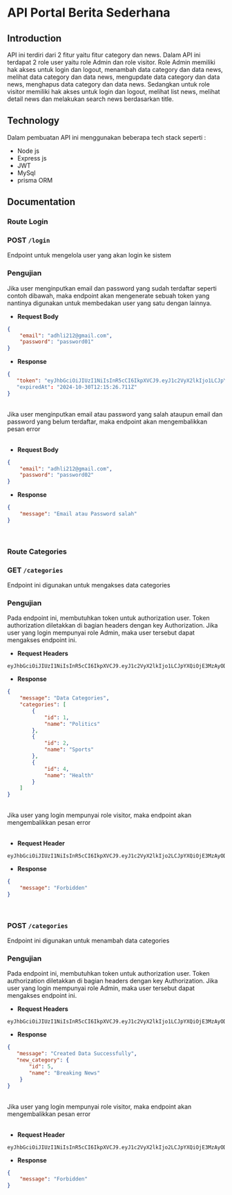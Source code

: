 # API Portal Berita Sederhana

## Introduction
API ini terdiri dari 2 fitur yaitu fitur category dan news. Dalam API ini terdapat 2 role user yaitu role Admin dan role visitor. Role Admin memiliki hak akses untuk login dan logout, menambah data category dan data news, melihat data category dan data news, mengupdate data category dan data news, menghapus data category dan data news. Sedangkan untuk role visitor memiliki hak akses untuk login dan logout, melihat list news, melihat detail news dan melakukan search news berdasarkan title.

## Technology
Dalam pembuatan API ini menggunakan beberapa tech stack seperti :
* Node js
* Express js
* JWT
* MySql
* prisma ORM

## Documentation
### Route Login
### POST `/login`
Endpoint untuk mengelola user yang akan login ke sistem
### Pengujian
Jika user menginputkan email dan password yang sudah terdaftar seperti contoh dibawah, maka endpoint akan mengenerate sebuah token yang nantinya digunakan untuk membedakan user yang satu dengan lainnya. 
- **Request Body**
```json
{
    "email": "adhli212@gmail.com",
    "password": "password01"
}
```

- **Response**
```json
{
   "token": "eyJhbGciOiJIUzI1NiIsInR5cCI6IkpXVCJ9.eyJ1c2VyX2lkIjo1LCJpYXQiOjE3MzAyNjE3MjYsImV4cCI6MTczMDI5MDUyNn0.UHl2CqFqTBCFAcL1QgmSNdNDw2ZFxPLCa4Do6huDDe4"
   "expiredAt": "2024-10-30T12:15:26.711Z"
}
```
<br>
Jika user menginputkan email atau password yang salah ataupun email dan password yang belum terdaftar, maka endpoint akan mengembalikkan pesan error <br>
<br>

- **Request Body**
```json
{
    "email": "adhli212@gmail.com",
    "password": "password02"
}
```

- **Response**
```json
{
    "message": "Email atau Password salah"
}
```
<br>

### Route Categories
### GET `/categories`
Endpoint ini digunakan untuk mengakses data categories
### Pengujian
Pada endpoint ini, membutuhkan token untuk authorization user. Token authorization diletakkan di bagian headers dengan key Authorization. Jika user yang login mempunyai role Admin, maka user tersebut dapat mengakses endpoint ini.
<br>
- **Request Headers**
```
eyJhbGciOiJIUzI1NiIsInR5cCI6IkpXVCJ9.eyJ1c2VyX2lkIjo1LCJpYXQiOjE3MzAyODEyOTAsImV4cCI6MTczMDMxMDA5MH0.Tfmky7nWGBnSKywJY3B_WugbnljqR5vwaKaY4YPFVd4
```
- **Response**
```json
{
    "message": "Data Categories",
    "categories": [
        {
            "id": 1,
            "name": "Politics"
        },
        {
            "id": 2,
            "name": "Sports"
        },
        {
            "id": 4,
            "name": "Health"
        }
    ]
}
```
<br>
Jika user yang login mempunyai role visitor, maka endpoint akan mengembalikkan pesan error <br>
<br>

- **Request Header**
```
eyJhbGciOiJIUzI1NiIsInR5cCI6IkpXVCJ9.eyJ1c2VyX2lkIjo2LCJpYXQiOjE3MzAyODIxNDgsImV4cCI6MTczMDMxMDk0OH0.dd0V6_oHN7glqgNSDQ4YNTJVa11pEdNiKyDvXOTVldo
```

- **Response**
```json
{
    "message": "Forbidden"
}
```
<br>

### POST `/categories`
Endpoint ini digunakan untuk menambah data categories
### Pengujian
Pada endpoint ini, membutuhkan token untuk authorization user. Token authorization diletakkan di bagian headers dengan key Authorization. Jika user yang login mempunyai role Admin, maka user tersebut dapat mengakses endpoint ini.
<br>

- **Request Headers**
```
eyJhbGciOiJIUzI1NiIsInR5cCI6IkpXVCJ9.eyJ1c2VyX2lkIjo1LCJpYXQiOjE3MzAyODEyOTAsImV4cCI6MTczMDMxMDA5MH0.Tfmky7nWGBnSKywJY3B_WugbnljqR5vwaKaY4YPFVd4
```

- **Response**
```json
{
   "message": "Created Data Successfully",
   "new_category": {
       "id": 5,
       "name": "Breaking News"
    }
}
```
<br>
Jika user yang login mempunyai role visitor, maka endpoint akan mengembalikkan pesan error <br>
<br>

- **Request Header**
```
eyJhbGciOiJIUzI1NiIsInR5cCI6IkpXVCJ9.eyJ1c2VyX2lkIjo2LCJpYXQiOjE3MzAyODIxNDgsImV4cCI6MTczMDMxMDk0OH0.dd0V6_oHN7glqgNSDQ4YNTJVa11pEdNiKyDvXOTVldo
```

- **Response**
```json
{
    "message": "Forbidden"
}
```
<br>